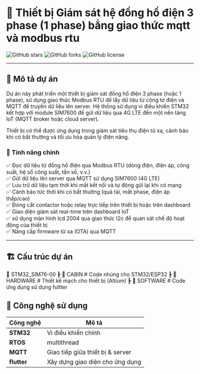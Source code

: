 # 🚀 Thiết bị Giám sát hệ đồng hồ điện 3 phase (1 phase) bẳng giao thức mqtt và modbus rtu


![GitHub stars](https://img.shields.io/github/stars/yourusername/projectname?style=flat-square)
![GitHub forks](https://img.shields.io/github/forks/yourusername/projectname?style=flat-square)
![GitHub license](https://img.shields.io/github/license/yourusername/projectname?style=flat-square)

---

## 📖 Mô tả dự án
Dự án này phát triển một thiết bị giám sát đồng hồ điện 3 phase (hoặc 1 phase), sử dụng giao thức Modbus RTU để lấy dữ liệu từ công tơ điện và MQTT để truyền dữ liệu lên server. Hệ thống sử dụng vi điều khiển STM32 kết hợp với module SIM7600 để gửi dữ liệu qua 4G LTE đến một nền tảng IoT (MQTT broker hoặc cloud server).

Thiết bị có thể được ứng dụng trong giám sát tiêu thụ điện từ xa, cảnh báo khi có bất thường và tối ưu hóa quản lý điện năng.

### 🎯 **Tính năng chính**
✅ Đọc dữ liệu từ đồng hồ điện qua Modbus RTU (dòng điện, điện áp, công suất, hệ số công suất, tần số, v.v.)  
✅ Gửi dữ liệu lên server qua MQTT sử dụng SIM7600 (4G LTE)  
✅ Lưu trữ dữ liệu tạm thời khi mất kết nối và tự động gửi lại khi có mạng  
✅ Cảnh báo tức thời khi có bất thường (quá tải, mất phase, điện áp thấp/cao)  
✅ Đóng cắt contactor hoặc relay trực tiếp trên thiết bị hoặc trên dashboard  
✅ Giao diện giám sát real-time trên dashboard IoT  
✅ sử dụng màn hình lcd 2004 qua giao thức I2c để quan sát chế độ hoạt động của thiết bị  
✅ Nâng cấp firmware từ xa (OTA) qua MQTT  

---
## 🏗 Cấu trúc dự án
📂 STM32_SIM76-00 ┣ 📂 CABIN # Code nhúng cho STM32/ESP32 ┣ 📂 HARDWARE # Thiết kế mạch cho thiết bị (Altium) ┣ 📂 SOFTWARE # Code ứng dụng sử dụng fultter 
## 🔧 Công nghệ sử dụng
| Công nghệ  | Mô tả |
|------------|----------------------------|
| **STM32**  | Vi điều khiển chính |
| **RTOS**  | multithread  |
| **MQTT**  | Giao tiếp giữa thiết bị & server |
| **flutter**  | Xây dựng giao diện cho ứng dụng |